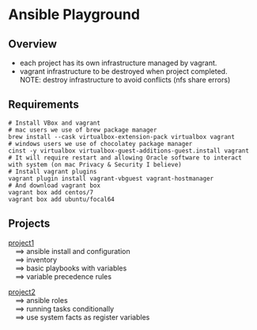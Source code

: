 Ansible Playground
==================

Overview
---------
- each project has its own infrastructure managed by vagrant.
- vagrant infrastructure to be destroyed when project completed.<br />
  NOTE: destroy infrastructure to avoid conflicts (nfs share errors)

Requirements
------------
```shell
# Install VBox and vagrant
# mac users we use of brew package manager
brew install --cask virtualbox-extension-pack virtualbox vagrant
# windows users we use of chocolatey package manager
cinst -y virtualbox virtualbox-guest-additions-guest.install vagrant
# It will require restart and allowing Oracle software to interact with system (on mac Privacy & Security I believe)
# Install vagrant plugins
vagrant plugin install vagrant-vbguest vagrant-hostmanager
# And download vagrant box
vagrant box add centos/7
vagrant box add ubuntu/focal64
```

Projects
---------
[project1](./project1/README.md)<br />
&emsp;==> ansible install and configuration<br />
&emsp;==> inventory<br />
&emsp;==> basic playbooks with variables<br />
&emsp;==> variable precedence rules<br />

[project2](./project2/README.md)<br />
&emsp;==> ansible roles<br />
&emsp;==> running tasks conditionally<br />
&emsp;==> use system facts as register variables<br />
